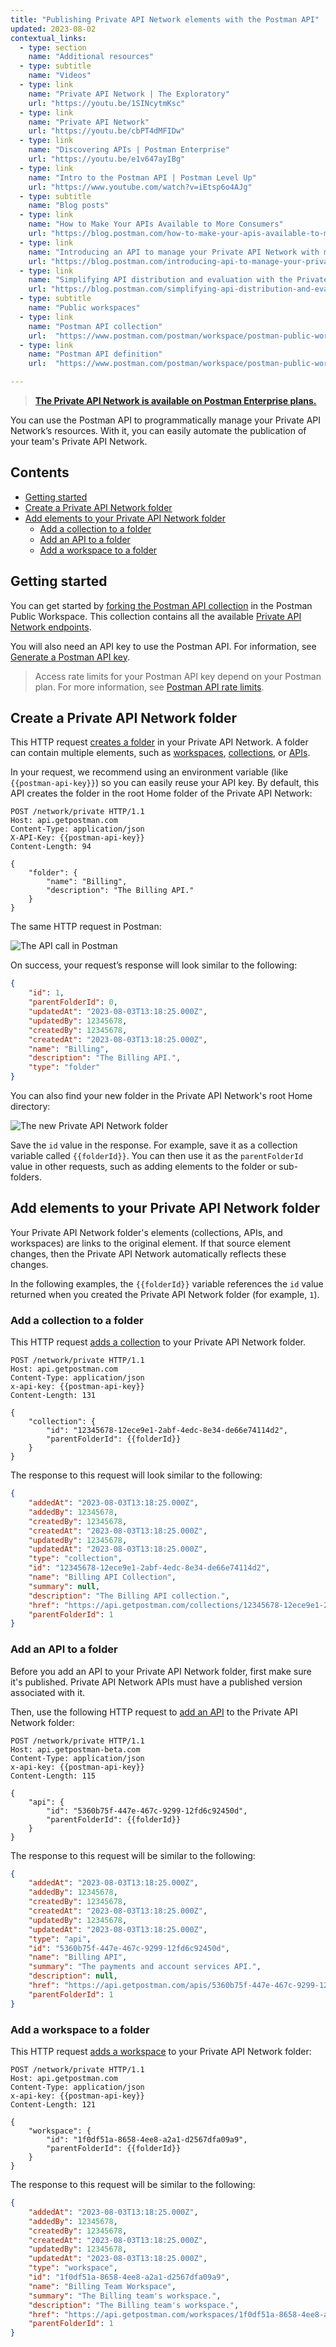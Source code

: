 ```yaml
---
title: "Publishing Private API Network elements with the Postman API"
updated: 2023-08-02
contextual_links:
  - type: section
    name: "Additional resources"
  - type: subtitle
    name: "Videos"
  - type: link
    name: "Private API Network | The Exploratory"
    url: "https://youtu.be/1SINcytmKsc"
  - type: link
    name: "Private API Network"
    url: "https://youtu.be/cbPT4dMFIDw"
  - type: link
    name: "Discovering APIs | Postman Enterprise"
    url: "https://youtu.be/e1v647ayIBg"
  - type: link
    name: "Intro to the Postman API | Postman Level Up"
    url: "https://www.youtube.com/watch?v=iEtsp6o4AJg"
  - type: subtitle
    name: "Blog posts"
  - type: link
    name: "How to Make Your APIs Available to More Consumers"
    url: "https://blog.postman.com/how-to-make-your-apis-available-to-more-consumers/"
  - type: link
    name: "Introducing an API to manage your Private API Network with more automation"
    url: "https://blog.postman.com/introducing-api-to-manage-your-private-api-network-with-automation/"
  - type: link
    name: "Simplifying API distribution and evaluation with the Private API Network"
    url: "https://blog.postman.com/simplifying-api-distribution-and-evaluation-with-the-private-api-network/"
  - type: subtitle
    name: "Public workspaces"
  - type: link
    name: "Postman API collection"
    url:  "https://www.postman.com/postman/workspace/postman-public-workspace/collection/12959542-c8142d51-e97c-46b6-bd77-52bb66712c9a?ctx=documentation"
  - type: link
    name: "Postman API definition"
    url:  "https://www.postman.com/postman/workspace/postman-public-workspace/api/72a32ca3-f06a-4e83-a933-2821a0e6616f/definition/d429098b-1789-4c62-b77b-cf02024aba53?view=documentation"

---
```


> **[The Private API Network is available on Postman Enterprise plans.](https://www.postman.com/pricing)**

You can use the Postman API to programmatically manage your Private API Network’s resources. With it, you can easily automate the publication of your team's Private API Network.

## Contents

* [Getting started](#getting-started)
* [Create a Private API Network folder](#create-a-private-api-network-folder)
* [Add elements to your Private API Network folder](#add-elements-to-your-private-api-network-folder)
    * [Add a collection to a folder](#add-a-collection-to-a-folder)
    * [Add an API to a folder](#add-an-api-to-a-folder)
    * [Add a workspace to a folder](#add-a-workspace-to-a-folder)

## Getting started

You can get started by [forking the Postman API collection](https://www.postman.com/postman/workspace/postman-public-workspace/collection/12959542-c8142d51-e97c-46b6-bd77-52bb66712c9a/fork?origin=sidebar) in the Postman Public Workspace. This collection contains all the available [Private API Network endpoints](https://www.postman.com/postman/workspace/postman-public-workspace/documentation/12959542-c8142d51-e97c-46b6-bd77-52bb66712c9a?entity=folder-b7c02959-88ca-4e2f-9b68-99538eed4533&branch=&version=).

You will also need an API key to use the Postman API. For information, see [Generate a Postman API key](/docs/developer/postman-api/authentication/#generate-a-postman-api-key).

> Access rate limits for your Postman API key depend on your Postman plan. For more information, see [Postman API rate limits](/docs/developer/postman-api/postman-api-rate-limits/).

## Create a Private API Network folder

This HTTP request [creates a folder](https://www.postman.com/postman/workspace/postman-public-workspace/example/12959542-22a2c7a4-aa34-4501-9eca-d22ea620f07f) in your Private API Network. A folder can contain multiple elements, such as [workspaces](#add-a-workspace-to-a-folder), [collections](#add-a-collection-to-a-folder), or [APIs](#add-an-api-to-a-folder).

In your request, we recommend using an environment variable (like `{{postman-api-key}}`) so you can easily reuse your API key. By default, this API creates the folder in the root Home folder of the Private API Network:

```http
POST /network/private HTTP/1.1
Host: api.getpostman.com
Content-Type: application/json
X-API-Key: {{postman-api-key}}
Content-Length: 94

{
    "folder": {
        "name": "Billing",
        "description": "The Billing API."
    }
}
```

The same HTTP request in Postman:

![The API call in Postman](https://assets.postman.com/postman-docs/v10/create-private-network-folder-api.jpg)

On success, your request’s response will look similar to the following:

```json
{
    "id": 1,
    "parentFolderId": 0,
    "updatedAt": "2023-08-03T13:18:25.000Z",
    "updatedBy": 12345678,
    "createdBy": 12345678,
    "createdAt": "2023-08-03T13:18:25.000Z",
    "name": "Billing",
    "description": "The Billing API.",
    "type": "folder"
}
```

You can also find your new folder in the Private API Network's root Home directory:

![The new Private API Network folder](https://assets.postman.com/postman-docs/v10/private-network-new-folder-created-2.jpg)

Save the `id` value in the response. For example, save it as a collection variable called `{{folderId}}`. You can then use it as the `parentFolderId` value in other requests, such as adding elements to the folder or sub-folders.

## Add elements to your Private API Network folder

Your Private API Network folder's elements (collections, APIs, and workspaces) are links to the original element. If that source element changes, then the Private API Network automatically reflects these changes.

In the following examples, the `{{folderId}}` variable references the `id` value returned when you created the Private API Network folder (for example, `1`).

### Add a collection to a folder

This HTTP request [adds a collection](https://www.postman.com/postman/workspace/postman-public-workspace/example/12959542-c3766325-01d8-4f71-963f-a95892451acc) to your Private API Network folder.

```http
POST /network/private HTTP/1.1
Host: api.getpostman.com
Content-Type: application/json
x-api-key: {{postman-api-key}}
Content-Length: 131

{
    "collection": {
        "id": "12345678-12ece9e1-2abf-4edc-8e34-de66e74114d2",
        "parentFolderId": {{folderId}}
    }
}
```

The response to this request will look similar to the following:

```json
{
    "addedAt": "2023-08-03T13:18:25.000Z",
    "addedBy": 12345678,
    "createdBy": 12345678,
    "createdAt": "2023-08-03T13:18:25.000Z",
    "updatedBy": 12345678,
    "updatedAt": "2023-08-03T13:18:25.000Z",
    "type": "collection",
    "id": "12345678-12ece9e1-2abf-4edc-8e34-de66e74114d2",
    "name": "Billing API Collection",
    "summary": null,
    "description": "The Billing API collection.",
    "href": "https://api.getpostman.com/collections/12345678-12ece9e1-2abf-4edc-8e34-de66e74114d2",
    "parentFolderId": 1
}
```

### Add an API to a folder

Before you add an API to your Private API Network folder, first make sure it's published. Private API Network APIs must have a published version associated with it.

Then, use the following HTTP request to [add an API](https://www.postman.com/postman/workspace/postman-public-workspace/example/12959542-66c2f1f2-0532-4c65-8508-2392935b82ce) to the Private API Network folder:

```http
POST /network/private HTTP/1.1
Host: api.getpostman-beta.com
Content-Type: application/json
x-api-key: {{postman-api-key}}
Content-Length: 115

{
    "api": {
        "id": "5360b75f-447e-467c-9299-12fd6c92450d",
        "parentFolderId": {{folderId}}
    }
}
```

The response to this request will be similar to the following:

```json
{
    "addedAt": "2023-08-03T13:18:25.000Z",
    "addedBy": 12345678,
    "createdBy": 12345678,
    "createdAt": "2023-08-03T13:18:25.000Z",
    "updatedBy": 12345678,
    "updatedAt": "2023-08-03T13:18:25.000Z",
    "type": "api",
    "id": "5360b75f-447e-467c-9299-12fd6c92450d",
    "name": "Billing API",
    "summary": "The payments and account services API.",
    "description": null,
    "href": "https://api.getpostman.com/apis/5360b75f-447e-467c-9299-12fd6c92450d",
    "parentFolderId": 1
}
```

### Add a workspace to a folder

This HTTP request [adds a workspace](https://www.postman.com/postman/workspace/postman-public-workspace/example/12959542-afbc11ef-ecc1-4245-ad3f-988fccd47936) to your Private API Network folder:

```http
POST /network/private HTTP/1.1
Host: api.getpostman.com
Content-Type: application/json
x-api-key: {{postman-api-key}}
Content-Length: 121

{
    "workspace": {
        "id": "1f0df51a-8658-4ee8-a2a1-d2567dfa09a9",
        "parentFolderId": {{folderId}}
    }
}
```

The response to this request will be similar to the following:

```json
{
    "addedAt": "2023-08-03T13:18:25.000Z",
    "addedBy": 12345678,
    "createdBy": 12345678,
    "createdAt": "2023-08-03T13:18:25.000Z",
    "updatedBy": 12345678,
    "updatedAt": "2023-08-03T13:18:25.000Z",
    "type": "workspace",
    "id": "1f0df51a-8658-4ee8-a2a1-d2567dfa09a9",
    "name": "Billing Team Workspace",
    "summary": "The Billing team's workspace.",
    "description": "The Billing team's workspace.",
    "href": "https://api.getpostman.com/workspaces/1f0df51a-8658-4ee8-a2a1-d2567dfa09a9",
    "parentFolderId": 1
}
```
